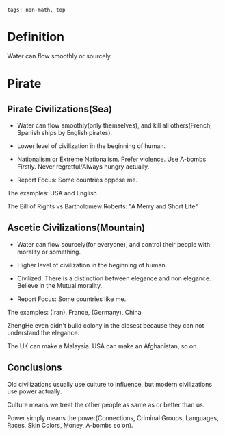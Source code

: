 ```
tags: non-math, top
```
# Definition

Water can flow smoothly or sourcely.

# Pirate

## Pirate Civilizations(Sea)

- Water can flow smoothly(only themselves), and kill all others(French, Spanish ships by English pirates).

- Lower level of civilization in the beginning of human.

- Nationalism or Extreme Nationalism. Prefer violence. Use A-bombs Firstly. Never regretful/Always hungry actually.

- Report Focus: Some countries oppose me. 

The examples: USA and English

The Bill of Rights vs Bartholomew Roberts: "A Merry and Short Life"

## Ascetic Civilizations(Mountain)

- Water can flow sourcely(for everyone), and control their people with morality or something.

- Higher level of civilization in the beginning of human.

- Civilized. There is a distinction between elegance and non elegance. Believe in the Mutual morality.

- Report Focus: Some countries like me.

The examples: (Iran), France, (Germany), China

ZhengHe even didn't build colony in the closest because they can not understand the elegance.

The UK can make a Malaysia. USA can make an Afghanistan, so on.

## Conclusions

Old civilizations usually use culture to influence, but modern civilizations use power actually.

Culture means we treat the other people as same as or better than us.

Power simply means the power(Connections, Criminal Groups, Languages, Races, Skin Colors, Money, A-bombs so on).

<!--
Portuguese, France are also masters of cultural genocide, we just see the Vietnam, but it's not like the UK, the top of tops.

At least VietNamese is a new language, if it's English place......, the Pirates.
-->

<!--
Not Serious:
For Public: Free Sea > Free/Autocratic Mountain > Autocratic Sea
For Personal: Free Sea > Autocratic Sea > Free/Autocratic Mountain

I only heard the math major in the communism society, never heard the business major.

Most of the chairmen have technical backgrounds, not politics, business, so on.

Fucking Business/Politics major > Chemistry/Geology
-->

<!--
In USA or some countries, the strangers may shoot you, may kill you. With a per capita GDP four times that of China, there are people starving to death on the streets, which is hard in China.

In the China, strangers are usually an excellent source and kind signal, Regardless of the fucking skin color.
-->